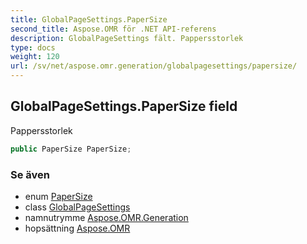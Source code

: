 ```yaml
---
title: GlobalPageSettings.PaperSize
second_title: Aspose.OMR för .NET API-referens
description: GlobalPageSettings fält. Pappersstorlek
type: docs
weight: 120
url: /sv/net/aspose.omr.generation/globalpagesettings/papersize/
---
```

## GlobalPageSettings.PaperSize field

Pappersstorlek

```csharp
public PaperSize PaperSize;
```

### Se även

* enum [PaperSize](../../papersize/)
* class [GlobalPageSettings](../)
* namnutrymme [Aspose.OMR.Generation](../../globalpagesettings/)
* hopsättning [Aspose.OMR](../../../)


